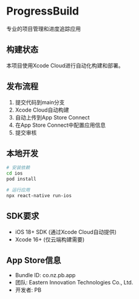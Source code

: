 # ProgressBuild

专业的项目管理和进度追踪应用

## 构建状态

本项目使用Xcode Cloud进行自动化构建和部署。

## 发布流程

1. 提交代码到main分支
2. Xcode Cloud自动构建
3. 自动上传到App Store Connect
4. 在App Store Connect中配置应用信息
5. 提交审核

## 本地开发

```bash
# 安装依赖
cd ios
pod install

# 运行应用
npx react-native run-ios
```

## SDK要求

- iOS 18+ SDK (通过Xcode Cloud自动提供)
- Xcode 16+ (仅云端构建需要)

## App Store信息

- Bundle ID: co.nz.pb.app
- 团队: Eastern Innovation Technologies Co., Ltd.
- 开发者: PB
